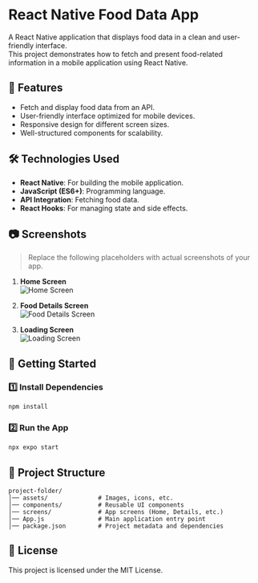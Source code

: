 # React Native Food Data App

A React Native application that displays food data in a clean and user-friendly interface.  
This project demonstrates how to fetch and present food-related information in a mobile application using React Native.

## 📌 Features
- Fetch and display food data from an API.
- User-friendly interface optimized for mobile devices.
- Responsive design for different screen sizes.
- Well-structured components for scalability.

## 🛠️ Technologies Used
- **React Native**: For building the mobile application.
- **JavaScript (ES6+)**: Programming language.
- **API Integration**: Fetching food data.
- **React Hooks**: For managing state and side effects.

## 📷 Screenshots
> Replace the following placeholders with actual screenshots of your app.

1. **Home Screen**  
   ![Home Screen](path/to/home_screen.png)

2. **Food Details Screen**  
   ![Food Details Screen](path/to/food_details_screen.png)

3. **Loading Screen**  
   ![Loading Screen](path/to/loading_screen.png)

## 🚀 Getting Started

### 1️⃣ Install Dependencies
```bash
npm install
```

### 2️⃣ Run the App
```bash
npx expo start
```

## 📂 Project Structure
```
project-folder/
│── assets/              # Images, icons, etc.
│── components/          # Reusable UI components
│── screens/             # App screens (Home, Details, etc.)
│── App.js               # Main application entry point
│── package.json         # Project metadata and dependencies
```

## 📄 License
This project is licensed under the MIT License.
